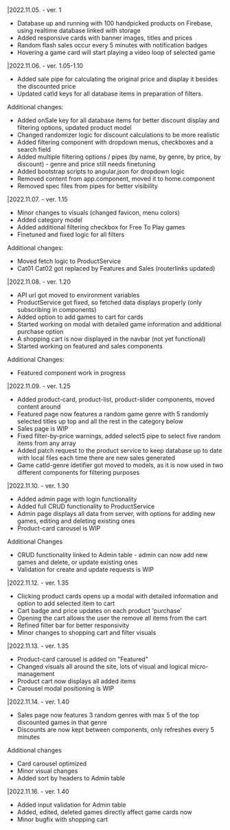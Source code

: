 |2022.11.05. - ver. 1

- Database up and running with 100 handpicked products on Firebase, using realtime database linked with storage
- Added responsive cards with banner images, titles and prices
- Random flash sales occur every 5 minutes with notification badges
- Hovering a game card will start playing a video loop of selected game

|2022.11.06. - ver. 1.05-1.10

- Added sale pipe for calculating the original price and display it besides the discounted price
- Updated catId keys for all database items in preparation of filters.

Additional changes:

- Added onSale key for all database items for better discount display and filtering options, updated product model
- Changed randomizer logic for discount calculations to be more realistic
- Added filtering component with dropdown menus, checkboxes and a search field
- Added multiple filtering options / pipes (by name, by genre, by price, by discount) - genre and price still needs finetuning
- Added bootstrap scripts to angular.json for dropdown logic
- Removed content from app.component, moved it to home.component
- Removed spec files from pipes for better visibility

|2022.11.07. - ver. 1.15

- Minor changes to visuals (changed favicon, menu colors)
- Added category model
- Added additional filtering checkbox for Free To Play games
- Finetuned and fixed logic for all filters

Additional changes:

- Moved fetch logic to ProductService
- Cat01 Cat02 got replaced by Features and Sales (routerlinks updated)

|2022.11.08. - ver. 1.20

- API url got moved to environment variables
- ProductService got fixed, so fetched data displays properly (only subscribing in components)
- Added option to add games to cart for cards
- Started working on modal with detailed game information and additional purchase option
- A shopping cart is now displayed in the navbar (not yet functional)
- Started working on featured and sales components

Additional Changes:

- Featured component work in progress

|2022.11.09. - ver. 1.25

- Added product-card, product-list, product-slider components, moved content around
- Featured page now features a random game genre with 5 randomly selected titles up top and all the rest in the category below
- Sales page is WIP
- Fixed filter-by-price warnings, added select5 pipe to select five random items from any array
- Added patch request to the product service to keep database up to date with local files each time there are new sales generated
- Game catId-genre idetifier got moved to models, as it is now used in two different components for filtering purposes

|2022.11.10. - ver. 1.30

- Added admin page with login functionality
- Added full CRUD functionality to ProductService
- Admin page displays all data from server, with options for adding new games, editing and deleting existing ones
- Product-card carousel is WIP

Additional Changes

- CRUD functionality linked to Admin table - admin can now add new games and delete, or update existing ones
- Validation for create and update requests is WIP

|2022.11.12. - ver. 1.35

- Clicking product cards opens up a modal with detailed information and option to add selected item to cart
- Cart badge and price updates on each product 'purchase'
- Opening the cart allows the user the remove all items from the cart
- Refined filter bar for better responsivity
- Minor changes to shopping cart and filter visuals

|2022.11.13. - ver. 1.35

- Product-card carousel is added on "Featured"
- Changed visuals all around the site, lots of visual and logical micro-management
- Product cart now displays all added items
- Carousel modal positioning is WIP

|2022.11.14. - ver. 1.40

- Sales page now features 3 random genres with max 5 of the top discounted games in that genre
- Discounts are now kept between components, only refreshes every 5 minutes

Additional changes

- Card carousel optimized
- Minor visual changes
- Added sort by headers to Admin table

|2022.11.16. - ver. 1.40

- Added input validation for Admin table
- Added, edited, deleted games directly affect game cards now
- Minor bugfix with shopping cart
